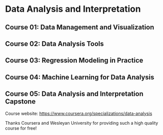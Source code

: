 # Data Analysis and Interpretation
## Course 01: Data Management and Visualization
## Course 02: Data Analysis Tools
## Course 03: Regression Modeling in Practice
## Course 04: Machine Learning for Data Analysis
## Course 05: Data Analysis and Interpretation Capstone

Course website: https://www.coursera.org/specializations/data-analysis

Thanks Coursera and Wesleyan University for providing such a high quality
course for free!
